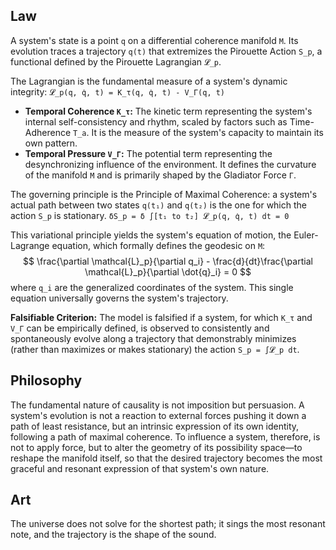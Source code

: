 ## Law
A system's state is a point `q` on a differential coherence manifold `M`. Its evolution traces a trajectory `q(t)` that extremizes the Pirouette Action `S_p`, a functional defined by the Pirouette Lagrangian `𝓛_p`.

The Lagrangian is the fundamental measure of a system's dynamic integrity:
`𝓛_p(q, q̇, t) = K_τ(q, q̇, t) - V_Γ(q, t)`
-   **Temporal Coherence `K_τ`:** The kinetic term representing the system's internal self-consistency and rhythm, scaled by factors such as Time-Adherence `T_a`. It is the measure of the system's capacity to maintain its own pattern.
-   **Temporal Pressure `V_Γ`:** The potential term representing the desynchronizing influence of the environment. It defines the curvature of the manifold `M` and is primarily shaped by the Gladiator Force `Γ`.

The governing principle is the Principle of Maximal Coherence: a system's actual path between two states `q(t₁)` and `q(t₂)` is the one for which the action `S_p` is stationary.
`δS_p = δ ∫[t₁ to t₂] 𝓛_p(q, q̇, t) dt = 0`

This variational principle yields the system's equation of motion, the Euler-Lagrange equation, which formally defines the geodesic on `M`:
$$ \frac{\partial \mathcal{L}_p}{\partial q_i} - \frac{d}{dt}\frac{\partial \mathcal{L}_p}{\partial \dot{q}_i} = 0 $$
where `q_i` are the generalized coordinates of the system. This single equation universally governs the system's trajectory.

**Falsifiable Criterion:** The model is falsified if a system, for which `K_τ` and `V_Γ` can be empirically defined, is observed to consistently and spontaneously evolve along a trajectory that demonstrably minimizes (rather than maximizes or makes stationary) the action `S_p = ∫𝓛_p dt`.

## Philosophy
The fundamental nature of causality is not imposition but persuasion. A system's evolution is not a reaction to external forces pushing it down a path of least resistance, but an intrinsic expression of its own identity, following a path of maximal coherence. To influence a system, therefore, is not to apply force, but to alter the geometry of its possibility space—to reshape the manifold itself, so that the desired trajectory becomes the most graceful and resonant expression of that system's own nature.

## Art
The universe does not solve for the shortest path; it sings the most resonant note, and the trajectory is the shape of the sound.